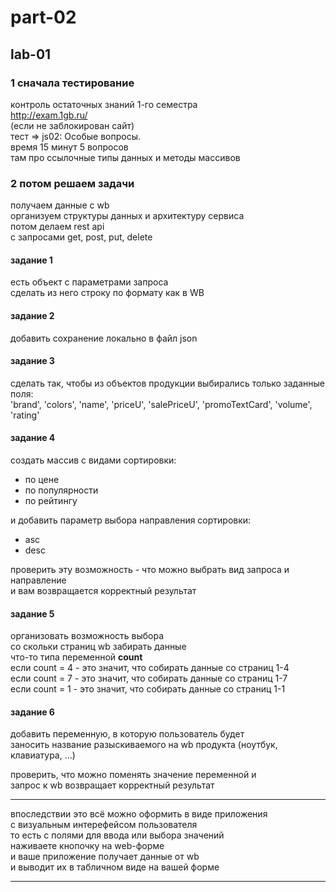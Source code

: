 # part-02

## lab-01

### 1 сначала тестирование  

контроль остаточных знаний 1-го семестра  
http://exam.1gb.ru/  
(если не заблокирован сайт)  
тест => js02: Особые вопросы.  
время 15 минут 5 вопросов  
там про ссылочные типы данных и методы массивов  

### 2 потом решаем задачи  

получаем данные с wb  
организуем структуры данных и архитектуру сервиса  
потом делаем rest api  
с запросами get, post, put, delete  

#### задание 1

есть объект с параметрами запроса  
сделать из него строку по формату как в WB  

#### задание 2

добавить сохранение локально в файл json  

#### задание 3

сделать так, чтобы из объектов продукции выбирались только заданные поля:  
'brand', 'colors', 'name', 'priceU', 'salePriceU', 'promoTextCard', 'volume', 'rating'  

#### задание 4

создать массив с видами сортировки:  

- по цене  
- по популярности  
- по рейтингу  

и добавить параметр выбора направления сортировки:

- asc  
- desc  

проверить эту возможность - что можно выбрать вид запроса и направление  
и вам возвращается корректный результат  

#### задание 5  

организовать возможность выбора  
со скольки страниц wb забирать данные  
что-то типа переменной **count**  
если count = 4 - это значит, что собирать данные со страниц 1-4  
если count = 7 - это значит, что собирать данные со страниц 1-7  
если count = 1 - это значит, что собирать данные со страниц 1-1  

#### задание 6  

добавить переменную, в которую пользователь будет  
заносить название разыскиваемого на wb продукта (ноутбук, клавиатура, ...)  

проверить, что можно поменять значение переменной и  
запрос к wb возвращает корректный результат  

---  

впоследствии это всё можно оформить в виде приложения  
с визуальным интерефейсом пользователя  
то есть с полями для ввода или выбора значений  
наживаете кнопочку на web-форме  
и ваше приложение получает данные от wb  
и выводит их в табличном виде на вашей форме  

---  
